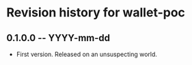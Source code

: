 # Revision history for wallet-poc

## 0.1.0.0 -- YYYY-mm-dd

* First version. Released on an unsuspecting world.
